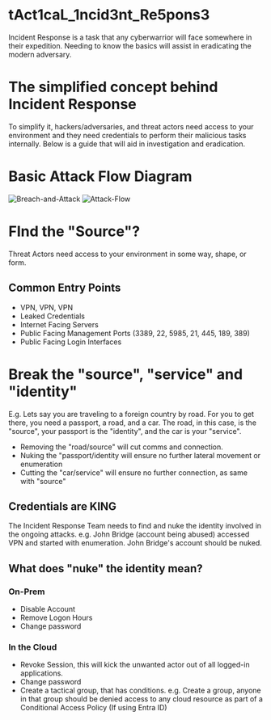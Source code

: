 # tAct1caL_1ncid3nt_Re5pons3
Incident Response is a task that any cyberwarrior will face somewhere in their expedition. Needing to know the basics will assist in eradicating the modern adversary. 

# The simplified concept behind Incident Response
To simplify it, hackers/adversaries, and threat actors need access to your environment and they need credentials to perform their malicious tasks internally. 
Below is a guide that will aid in investigation and eradication. 

# Basic Attack Flow Diagram

![Breach-and-Attack](https://github.com/divandenyss/tAct1caL_1ncid3nt_Re5pons3/assets/156643542/6397f50e-368e-4087-a727-a49b4e8a9be9)
![Attack-Flow](https://github.com/divandenyss/tAct1caL_1ncid3nt_Re5pons3/assets/156643542/ad22240c-24fa-4d2a-8fbd-4f0164ac9c95)


# FInd the "Source"? 
Threat Actors need access to your environment in some way, shape, or form. 
## Common Entry Points
- VPN, VPN, VPN
- Leaked Credentials
- Internet Facing Servers 
- Public Facing Management Ports (3389, 22, 5985, 21, 445, 189, 389)
- Public Facing Login Interfaces

# Break the "source", "service" and "identity" 
E.g. Lets say you are traveling to a foreign country by road. For you to get there, you need a passport, a road, and a car. 
The road, in this case, is the "source", your passport is the "identity", and the car is your "service".
- Removing the "road/source" will cut comms and connection.
- Nuking the "passport/identity will ensure no further lateral movement or enumeration
- Cutting the "car/service" will ensure no further connection, as same with "source"


## Credentials are KING
The Incident Response Team needs to find and nuke the identity involved in the ongoing attacks. 
e.g. John Bridge (account being abused) accessed VPN and started with enumeration. John Bridge's account should be nuked. 

## What does "nuke" the identity mean? 
### On-Prem
- Disable Account
- Remove Logon Hours
- Change password

### In the Cloud
- Revoke Session, this will kick the unwanted actor out of all logged-in applications.
- Change password
- Create a tactical group, that has conditions. e.g. Create a group, anyone in that group should be denied access to any cloud resource as part of a Conditional Access Policy (If using Entra ID) 

